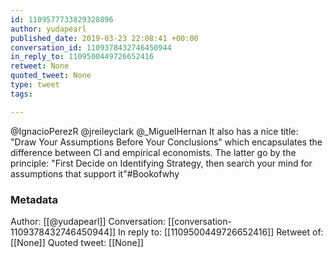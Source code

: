 ```yaml
---
id: 1109577733829328896
author: yudapearl
published_date: 2019-03-23 22:08:41 +00:00
conversation_id: 1109378432746450944
in_reply_to: 1109500449726652416
retweet: None
quoted_tweet: None
type: tweet
tags:

---
```


@IgnacioPerezR @jreileyclark @_MiguelHernan It also has a nice title: "Draw Your Assumptions Before Your Conclusions" which encapsulates the difference between CI and empirical economists. The latter go by the principle: "First Decide on Identifying Strategy, then search your mind for assumptions that support it"#Bookofwhy

### Metadata

Author: [[@yudapearl]]
Conversation: [[conversation-1109378432746450944]]
In reply to: [[1109500449726652416]]
Retweet of: [[None]]
Quoted tweet: [[None]]
